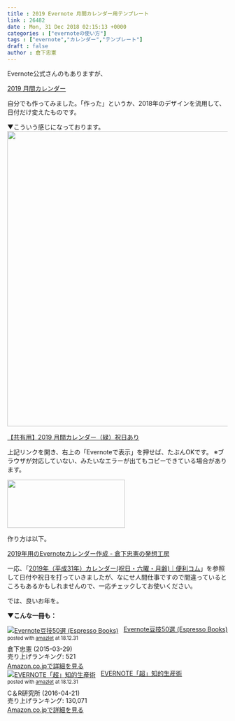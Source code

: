 ```yaml
---
title : 2019 Evernote 月間カレンダー用テンプレート
link : 26482
date : Mon, 31 Dec 2018 02:15:13 +0000
categories : ["evernoteの使い方"]
tags : ["evernote","カレンダー","テンプレート"]
draft : false
author : 倉下忠憲
---
```


Evernote公式さんのもありますが、

<a href="https://www.evernote.com/shard/s308/client/snv?noteGuid=e1e9c8b3-70df-417d-b9cd-acb09128c7b8&noteKey=6cc2735b4ec69ad375e5378c6b29f0e9&sn=https%3A%2F%2Fwww.evernote.com%2Fshard%2Fs308%2Fsh%2Fe1e9c8b3-70df-417d-b9cd-acb09128c7b8%2F6cc2735b4ec69ad375e5378c6b29f0e9&title=2019%2B%25E6%259C%2588%25E9%2596%2593%25E3%2582%25AB%25E3%2583%25AC%25E3%2583%25B3%25E3%2583%2580%25E3%2583%25BC&displayMode=template">2019 月間カレンダー</a>

自分でも作ってみました。「作った」というか、2018年のデザインを流用して、日付だけ変えたものです。

▼こういう感じになっております。
<a href="https://rashita.net/blog/?attachment_id=26483" rel="attachment wp-att-26483"><img src="https://rashita.net/blog/wp-content/uploads/2018/12/screenshot-31.png" alt="" width="648" height="675" class="alignnone size-full wp-image-26483" /></a>

<a href="https://www.evernote.com/l/AASizHFuugtG2buEhGdgLy8Dyqdqyqd0CAE">【共有用】2019 月間カレンダー（緑）祝日あり</a>

上記リンクを開き、右上の「Evernoteで表示」を押せば、たぶんOKです。
※ブラウザが対応していない、みたいなエラーが出てもコピーできている場合があります。

<a href="https://rashita.net/blog/?attachment_id=26484" rel="attachment wp-att-26484"><img src="https://rashita.net/blog/wp-content/uploads/2018/12/screenshot-32.png" alt="" width="269" height="110" class="alignnone size-full wp-image-26484" /></a>

作り方は以下。

<a href="https://scrapbox.io/rashitamemo/2019%E5%B9%B4%E7%94%A8%E3%81%AEEvernote%E3%82%AB%E3%83%AC%E3%83%B3%E3%83%80%E3%83%BC%E4%BD%9C%E6%88%90">2019年用のEvernoteカレンダー作成 - 倉下忠憲の発想工房</a>

一応、「<a href="http://www.benri.com/calendar/2019.html">2019年（平成31年）カレンダー(祝日・六曜・月齢)｜便利コム</a>」を参照して日付や祝日を打っていきましたが、なにせ人間仕事ですので間違っているところもあるかもしれませんので、一応チェックしてお使いください。

では、良いお年を。

<strong>▼こんな一冊も：</strong>

<div class="amazlet-box" style="margin-bottom:0px;"><div class="amazlet-image" style="float:left;margin:0px 12px 1px 0px;"><a href="http://www.amazon.co.jp/exec/obidos/ASIN/B00VEEJ9XU/rashita1000-22/ref=nosim/" name="amazletlink" target="_blank"><img src="https://images-fe.ssl-images-amazon.com/images/I/41oyLdAhfmL._SL160_.jpg" alt="Evernote豆技50選 (Espresso Books)" style="border: none;" /></a></div><div class="amazlet-info" style="line-height:120%; margin-bottom: 10px"><div class="amazlet-name" style="margin-bottom:10px;line-height:120%"><a href="http://www.amazon.co.jp/exec/obidos/ASIN/B00VEEJ9XU/rashita1000-22/ref=nosim/" name="amazletlink" target="_blank">Evernote豆技50選 (Espresso Books)</a><div class="amazlet-powered-date" style="font-size:80%;margin-top:5px;line-height:120%">posted with <a href="http://www.amazlet.com/" title="amazlet" target="_blank">amazlet</a> at 18.12.31</div></div><div class="amazlet-detail">倉下忠憲 (2015-03-29)<br />売り上げランキング: 521<br /></div><div class="amazlet-sub-info" style="float: left;"><div class="amazlet-link" style="margin-top: 5px"><a href="http://www.amazon.co.jp/exec/obidos/ASIN/B00VEEJ9XU/rashita1000-22/ref=nosim/" name="amazletlink" target="_blank">Amazon.co.jpで詳細を見る</a></div></div></div><div class="amazlet-footer" style="clear: left"></div></div>

<div class="amazlet-box" style="margin-bottom:0px;"><div class="amazlet-image" style="float:left;margin:0px 12px 1px 0px;"><a href="http://www.amazon.co.jp/exec/obidos/ASIN/B01EL08HW2/rashita1000-22/ref=nosim/" name="amazletlink" target="_blank"><img src="https://images-fe.ssl-images-amazon.com/images/I/51i02uyvjAL._SL160_.jpg" alt="EVERNOTE「超」知的生産術" style="border: none;" /></a></div><div class="amazlet-info" style="line-height:120%; margin-bottom: 10px"><div class="amazlet-name" style="margin-bottom:10px;line-height:120%"><a href="http://www.amazon.co.jp/exec/obidos/ASIN/B01EL08HW2/rashita1000-22/ref=nosim/" name="amazletlink" target="_blank">EVERNOTE「超」知的生産術</a><div class="amazlet-powered-date" style="font-size:80%;margin-top:5px;line-height:120%">posted with <a href="http://www.amazlet.com/" title="amazlet" target="_blank">amazlet</a> at 18.12.31</div></div><div class="amazlet-detail">C＆R研究所 (2016-04-21)<br />売り上げランキング: 130,071<br /></div><div class="amazlet-sub-info" style="float: left;"><div class="amazlet-link" style="margin-top: 5px"><a href="http://www.amazon.co.jp/exec/obidos/ASIN/B01EL08HW2/rashita1000-22/ref=nosim/" name="amazletlink" target="_blank">Amazon.co.jpで詳細を見る</a></div></div></div><div class="amazlet-footer" style="clear: left"></div></div>
